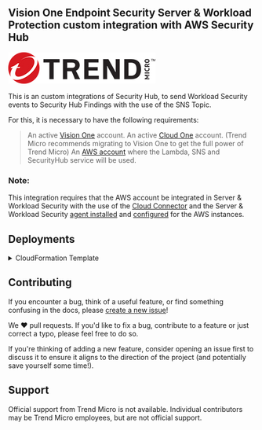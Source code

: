 ## Vision One Endpoint Security Server & Workload Protection custom integration with AWS Security Hub

![TM Logo](images/tm-logo.jpg)

This is an custom integrations of Security Hub, to send Workload Security events to Security Hub Findings with the use of the SNS Topic.

For this, it is necessary to have the following requirements:


> An active [Vision One](https://cloudone.trendmicro.com/home) account.
> An active [Cloud One](https://cloudone.trendmicro.com/home) account. (Trend Micro recommends migrating to Vision One to get the full power of Trend Micro)
> An [AWS account](https://aws.amazon.com/premiumsupport/knowledge-center/create-and-activate-aws-account/) where the Lambda, SNS and SecurityHub service will be used.

### Note:
This integration requires that the AWS account be integrated in Server & Workload Security with the use of the [Cloud Connector](https://docs.trendmicro.com/en-us/documentation/article/trend-vision-one-connecting-aws-accounts#GUID-F8FAF1DF-7A1E-4C0A-ADA3-6F6FC6CAD49D-oshfva) and the Server & Workload Security [agent installed](https://docs.trendmicro.com/en-us/documentation/article/trend-vision-one-add-aws-instances) and [configured](https://docs.trendmicro.com/en-us/documentation/article/trend-vision-one-create-policies) for the AWS instances.

## Deployments

<details>
<summary> CloudFormation Template </summary> 
In this repository you will find a CloudFormation template which will create the following infrastructure.

![Architecture](images/ArchitectureCFT.png)

[![Launch Stack](https://img.shields.io/badge/Launch%20on-AWS%20CloudFormation-orange)](https://console.aws.amazon.com/cloudformation/home#/stacks/quickcreate?templateURL=https://raw.githubusercontent.com/trendmicro/v1-server-and-workload-integration-with-aws-securityhub/refs/heads/main/templates/CloudOneWorkloadSecuritySNS.yaml&stackName=Vision-One-Integration-Security-Hub)

When the template completes its creation in the Outputs you will find the necessary information to make the configuration in Cloud One Workload Security.
> SNS Topic, AccessKey, SecretKey
> [SNS Integration Workload Security](https://cloudone.trendmicro.com/docs/workload-security/event-sns/#3.)
</details>

## Contributing

If you encounter a bug, think of a useful feature, or find something confusing in the docs, please [create a new issue](https://github.com/trendmicro/v1-server-and-workload-integration-with-aws-securityhub/issues/new)!

We :heart: pull requests. If you'd like to fix a bug, contribute to a feature or just correct a typo, please feel free to do so.

If you're thinking of adding a new feature, consider opening an issue first to discuss it to ensure it aligns to the direction of the project (and potentially save yourself some time!).

## Support

Official support from Trend Micro is not available. Individual contributors may be Trend Micro employees, but are not official support.